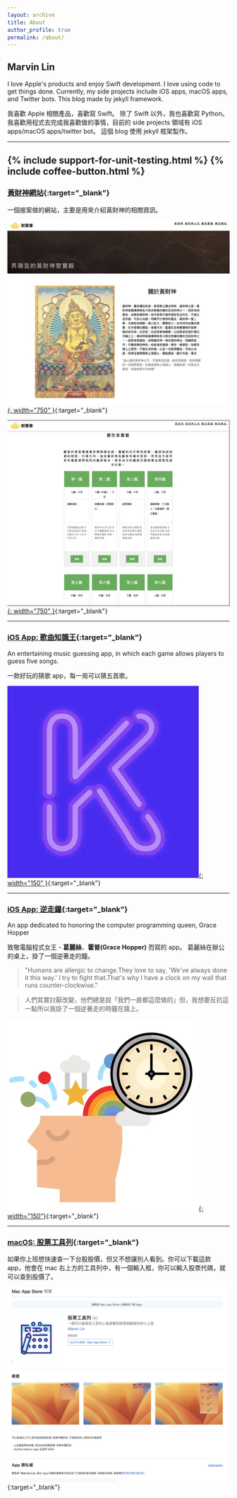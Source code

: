 ```yaml
---
layout: archive
title: About
author_profile: true
permalink: /about/
---
```


## Marvin Lin

I love Apple's products and enjoy Swift development. I love using code to get things done. Currently, my side projects include iOS apps, macOS apps, and Twitter bots. This blog made by jekyll framework.

我喜歡 Apple 相關產品，喜歡寫 Swift。
除了 Swift 以外，我也喜歡寫 Python。
我喜歡用程式去完成我喜歡做的事情，目前的 side projects 領域有 iOS apps/macOS apps/twitter bot。
這個 blog 使用 jekyll 框架製作。

---

{% include support-for-unit-testing.html %}
{% include coffee-button.html %}
---

### [黃財神網站](https://jambhalayellow.com/){:target="_blank"}

一個接案做的網站，主要是用來介紹黃財神的相關資訊。

[![黃財神網站](/assets/about/website_jambhala_landing.jpeg){: width="750" }](https://jambhalayellow.com/){:target="_blank"}

[![黃財神網站](/assets/about/website_jambhala_divines.jpeg){: width="750" }](https://jambhalayellow.com/){:target="_blank"}

---

### [iOS App: 歌曲知識王](https://apps.apple.com/tw/app/king-of-song-quiz/id1273605195){:target="_blank"}

An entertaining music guessing app, in which each game allows players to guess five songs.

一款好玩的猜歌 app，每一局可以猜五首歌。

[![歌曲知識王 king of song quiz](/assets/about/icon_king_of_song_quiz.jpg){: width="150" }](https://apps.apple.com/tw/app/king-of-song-quiz/id1273605195){:target="_blank"}

---
### [iOS App: 逆走鐘](https://apps.apple.com/tw/app/backwards-clock/id1632935212){:target="_blank"}

An app dedicated to honoring the computer programming queen, Grace Hopper

致敬電腦程式女王 - **葛麗絲．霍普(Grace Hopper)** 而寫的 app。
葛麗絲在辦公的桌上，掛了一個逆著走的鐘。

>"Humans are allergic to change.They love to say, 'We've always done it this way.' I try to fight that.That's why I have a clock on my wall that runs counter-clockwise."

>人們其實討厭改變，他們總是說「我們一直都這麼做的」但，我想要反抗這一點所以我掛了一個逆著走的時鐘在牆上。

[![逆走鐘 backwards clock](/assets/about/icon_backwards_clock.jpg){: width="150"}](https://apps.apple.com/tw/app/backwards-clock/id1632935212){:target="_blank"}

---
### [macOS: 股票工具列](https://apps.apple.com/tw/app/id6455497589){:target="_blank"}

如果你上班想快速查一下台股股價，但又不想讓別人看到。你可以下載這款 app，他會在 mac 右上方的工具列中，有一個輸入框，你可以輸入股票代碼，就可以查到股價了。

[![股票工具列](./assets/about/screenshot_stockTools.png)](https://apps.apple.com/tw/app/id6455497589){:target="_blank"}